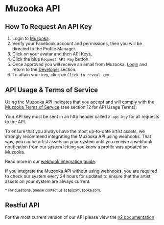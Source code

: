 # Muzooka API

## How To Request An API Key

1. Login to [Muzooka](https://app.muzooka.com/m/login).
2. Verify your Facebook account and permissions, then you will be directed to the Profile Manager.
3. Click on your avatar and then [API Keys](https://app.muzooka.com/m/developers).
4. Click the blue `Request API Key` button.
5. Once approved you will receive an email from Muzooka. [Login](https://app.muzooka.com/m/login) and return to the [Developer](https://app.muzooka.com/m/developers) section.
6. To attain your key, click on `Click to reveal key`.

## API Usage & Terms of Service

Using the Muzooka API indicates that you accept and will comply with the [Muzooka Terms of Service](https://www.muzooka.com/legal) (see section 12 for API Usage Terms). 

Your API key must be sent in an http header called `X-api-key` for all requests to the API.

To ensure that you always have the most up-to-date artist assets, we strongly recommend integrating the Muzooka API using webhooks. That way, you cache artist assets on your system until you receive a webhook notification from our system letting you know a profile was updated on Muzooka.

Read more in our [webhook integration guide](webhooks.md).

If you integrate the Muzooka API without using webhooks, you are required to check our system every 24 hours for updates to ensure that the artist assets on your system are always current.

<sub>\* For questions, please contact us at api@muzooka.com.</sub>

## Restful API
For the most current version of our API please view the [v2 documentation](v2.md)
